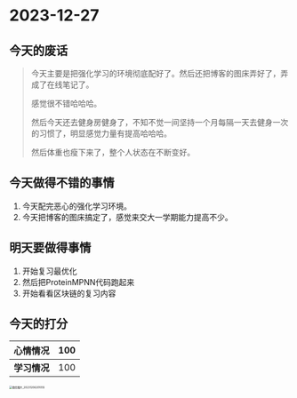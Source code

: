 # 2023-12-27

## 今天的废话

> 今天主要是把强化学习的环境彻底配好了。然后还把博客的图床弄好了，弄成了在线笔记了。
>
> 感觉很不错哈哈哈。
>
> 然后今天还去健身房健身了，不知不觉一间坚持一个月每隔一天去健身一次的习惯了，明显感觉力量有提高哈哈哈。
>
> 然后体重也瘦下来了，整个人状态在不断变好。



## 今天做得不错的事情

1. 今天配完恶心的强化学习环境。
2. 今天把博客的图床搞定了，感觉来交大一学期能力提高不少。

## 明天要做得事情

1. 开始复习最优化
2. 然后把ProteinMPNN代码跑起来
3. 开始看看区块链的复习内容

## 今天的打分

|**心情情况**| 100  |
|  ----  | ----  |
|**学习情况**| 100 |

<img src="./../../../../../Pictures/Saved Pictures/微信图片_20231206201055.jpg" alt="微信图片_20231206201055" style="zoom: 33%;" />
